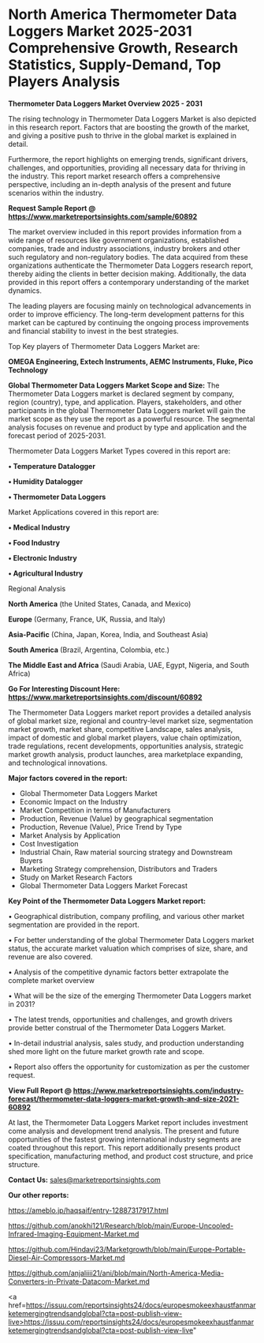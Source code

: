 # North America Thermometer Data Loggers Market 2025-2031 Comprehensive Growth, Research Statistics, Supply-Demand,  Top Players Analysis

<Strong> Thermometer Data Loggers Market Overview 2025 - 2031</strong>

The rising technology in Thermometer Data Loggers Market is also depicted in this research report. Factors that are boosting the growth of the market, and giving a positive push to thrive in the global market is explained in detail.

Furthermore, the report highlights on emerging trends, significant drivers, challenges, and opportunities, providing all necessary data for thriving in the industry. This report market research offers a comprehensive perspective, including an in-depth analysis of the present and future scenarios within the industry.

<strong>Request Sample Report @ <a href=https://www.marketreportsinsights.com/sample/60892>https://www.marketreportsinsights.com/sample/60892</a></strong>

The market overview included in this report provides information from a wide range of resources like government organizations, established companies, trade and industry associations, industry brokers and other such regulatory and non-regulatory bodies. The data acquired from these organizations authenticate the Thermometer Data Loggers research report, thereby aiding the clients in better decision making. Additionally, the data provided in this report offers a contemporary understanding of the market dynamics.

The leading players are focusing mainly on technological advancements in order to improve efficiency. The long-term development patterns for this market can be captured by continuing the ongoing process improvements and financial stability to invest in the best strategies.

Top Key players of Thermometer Data Loggers Market are:

<strong>OMEGA Engineering, Extech Instruments, AEMC Instruments, Fluke, Pico Technology</strong>

<strong><b>Global Thermometer Data Loggers Market Scope and Size:</b></strong>
The Thermometer Data Loggers market is declared segment by company, region (country), type, and application. Players, stakeholders, and other participants in the global Thermometer Data Loggers market will gain the market scope as they use the report as a powerful resource. The segmental analysis focuses on revenue and product by type and application and the forecast period of 2025-2031.

Thermometer Data Loggers Market Types covered in this report are:

<strong>• Temperature Datalogger

• Humidity Datalogger

• Thermometer Data Loggers</strong>

Market Applications covered in this report are:

<strong>• Medical Industry

• Food Industry

• Electronic Industry

• Agricultural Industry</strong> 

Regional Analysis

<strong>North America</strong> (the United States, Canada, and Mexico)

<strong>Europe</strong> (Germany, France, UK, Russia, and Italy)

<strong>Asia-Pacific</strong> (China, Japan, Korea, India, and Southeast Asia)

<strong>South America</strong> (Brazil, Argentina, Colombia, etc.)

<strong>The Middle East and Africa</strong> (Saudi Arabia, UAE, Egypt, Nigeria, and South Africa)

<strong>Go For Interesting Discount Here: <a href=https://www.marketreportsinsights.com/discount/60892>https://www.marketreportsinsights.com/discount/60892</a></strong>

The Thermometer Data Loggers market report provides a detailed analysis of global market size, regional and country-level market size, segmentation market growth, market share, competitive Landscape, sales analysis, impact of domestic and global market players, value chain optimization, trade regulations, recent developments, opportunities analysis, strategic market growth analysis, product launches, area marketplace expanding, and technological innovations.

<strong><b>Major factors covered in the report:</b></strong>
<ul>
  <li>Global Thermometer Data Loggers Market </li>
  <li>Economic Impact on the Industry</li>
  <li>Market Competition in terms of Manufacturers</li>
  <li>Production, Revenue (Value) by geographical segmentation</li>
  <li>Production, Revenue (Value), Price Trend by Type</li>
  <li>Market Analysis by Application</li>
  <li>Cost Investigation</li>
  <li>Industrial Chain, Raw material sourcing strategy and Downstream Buyers</li>
  <li>Marketing Strategy comprehension, Distributors and Traders</li>
  <li>Study on Market Research Factors</li>
  <li>Global Thermometer Data Loggers Market Forecast</li>
</ul>

<strong><b>Key Point of the Thermometer Data Loggers Market report:</b></strong>

• Geographical distribution, company profiling, and various other market segmentation are provided in the report.

• For better understanding of the global Thermometer Data Loggers market status, the accurate market valuation which comprises of size, share, and revenue are also covered.

• Analysis of the competitive dynamic factors better extrapolate the complete market overview

• What will be the size of the emerging Thermometer Data Loggers market in 2031?

• The latest trends, opportunities and challenges, and growth drivers provide better construal of the Thermometer Data Loggers Market.

• In-detail industrial analysis, sales study, and production understanding shed more light on the future market growth rate and scope.

• Report also offers the opportunity for customization as per the customer request.

<strong><b>View Full Report @ <a href=https://www.marketreportsinsights.com/industry-forecast/thermometer-data-loggers-market-growth-and-size-2021-60892>https://www.marketreportsinsights.com/industry-forecast/thermometer-data-loggers-market-growth-and-size-2021-60892</a></b></strong>


At last, the Thermometer Data Loggers Market report includes investment come analysis and development trend analysis. The present and future opportunities of the fastest growing international industry segments are coated throughout this report. This report additionally presents product specification, manufacturing method, and product cost structure, and price structure.

<strong>Contact Us:</strong>
sales@marketreportsinsights.com

<strong>Our other reports:</strong>

<a href=https://ameblo.jp/haqsaif/entry-12887317917.html>https://ameblo.jp/haqsaif/entry-12887317917.html</a>

<a href=https://github.com/anokhi121/Research/blob/main/Europe-Uncooled-Infrared-Imaging-Equipment-Market.md>https://github.com/anokhi121/Research/blob/main/Europe-Uncooled-Infrared-Imaging-Equipment-Market.md</a>

<a href=https://github.com/Hindavi23/Marketgrowth/blob/main/Europe-Portable-Diesel-Air-Compressors-Market.md>https://github.com/Hindavi23/Marketgrowth/blob/main/Europe-Portable-Diesel-Air-Compressors-Market.md</a>

<a href=https://github.com/anjaliiii21/ani/blob/main/North-America-Media-Converters-in-Private-Datacom-Market.md>https://github.com/anjaliiii21/ani/blob/main/North-America-Media-Converters-in-Private-Datacom-Market.md</a>

<a href=https://issuu.com/reportsinsights24/docs/europesmokeexhaustfanmarketemergingtrendsandglobal?cta=post-publish-view-live>https://issuu.com/reportsinsights24/docs/europesmokeexhaustfanmarketemergingtrendsandglobal?cta=post-publish-view-live</a>"

